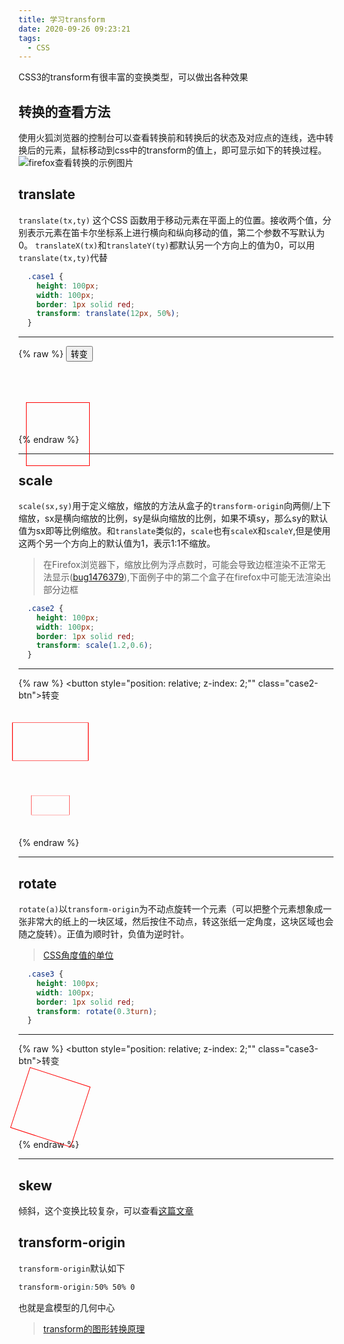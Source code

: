 ```yaml
---
title: 学习transform
date: 2020-09-26 09:23:21
tags:
  - CSS
---
```

CSS3的transform有很丰富的变换类型，可以做出各种效果
<!--more-->

## 转换的查看方法

使用火狐浏览器的控制台可以查看转换前和转换后的状态及对应点的连线，选中转换后的元素，鼠标移动到css中的transform的值上，即可显示如下的转换过程。
![firefox查看转换的示例图片](https://gitee.com/assd12138/cdnpics/raw/master/img/QQ图片20201025144808.png)

## translate

``translate(tx,ty)`` 这个CSS 函数用于移动元素在平面上的位置。接收两个值，分别表示元素在笛卡尔坐标系上进行横向和纵向移动的值，第二个参数不写默认为0。
``translateX(tx)``和``translateY(ty)``都默认另一个方向上的值为0，可以用``translate(tx,ty)``代替

```css
  .case1 {
    height: 100px;
    width: 100px;
    border: 1px solid red;
    transform: translate(12px, 50%);
  }
```

---

{% raw %}
<button class="case1-btn">转变</button>
<div class="case1"></div>
<script>
  const case1Div = document.querySelector('.case1');
  document.querySelector('.case1-btn').addEventListener('click', () => {
    case1Div.style.transform = case1Div.style.transform === 'none' ? 'translate(12px, 50%)' : 'none';
  })
</script>
<style>
  .case1 {
    height: 100px;
    width: 100px;
    border: 1px solid red;
    transform: translate(12px, 50%);
  }
</style>
{% endraw %}

---

## scale

``scale(sx,sy)``用于定义缩放，缩放的方法从盒子的``transform-origin``向两侧/上下缩放，sx是横向缩放的比例，sy是纵向缩放的比例，如果不填sy，那么sy的默认值为sx即等比例缩放。和``translate``类似的，``scale``也有``scaleX``和``scaleY``,但是使用这两个另一个方向上的默认值为1，表示1:1不缩放。

>在Firefox浏览器下，缩放比例为浮点数时，可能会导致边框渲染不正常无法显示([bug1476379](https://bugzilla.mozilla.org/show_bug.cgi?id=1476379)),下面例子中的第二个盒子在firefox中可能无法渲染出部分边框

```css
  .case2 {
    height: 100px;
    width: 100px;
    border: 1px solid red;
    transform: scale(1.2,0.6);
  }
```

---

{% raw %}
  <button style="position: relative; z-index: 2;"" class="case2-btn">转变</button>
  <div class="case2"></div>
  <div class="case2" style="scale: 0.5 0.5;"></div>
  <script>
  const case2Div = document.querySelector('.case2');
  const case2DivDefault = case2Div.style.transform
  document.querySelector('.case2-btn').addEventListener('click', () => {
    case2Div.style.transform = case2Div.style.transform === 'none' ? case2DivDefault : 'none';
  })
  </script>
  <style>
    .case2 {
      height: 100px;
      width: 100px;
      border: 1px solid red;
      transform: scale(1.2,0.6);
    }
  </style>
{% endraw %}

---

## rotate

``rotate(a)``以``transform-origin``为不动点旋转一个元素（可以把整个元素想象成一张非常大的纸上的一块区域，然后按住不动点，转这张纸一定角度，这块区域也会随之旋转）。正值为顺时针，负值为逆时针。

>[CSS角度值的单位](http://caibaojian.com/css3/values/angle/index.htm)

```css
  .case3 {
    height: 100px;
    width: 100px;
    border: 1px solid red;
    transform: rotate(0.3turn);
  }
```

---

{% raw %}
  <button style="position: relative; z-index: 2;"" class="case3-btn">转变</button>
  <div class="case3"></div>
<script>
  const case3Div = document.querySelector('.case3');
  const case3DivDefault = case3Div.style.transform
  document.querySelector('.case3-btn').addEventListener('click', () => {
    case3Div.style.transform = case3Div.style.transform === 'none' ? case3DivDefault : 'none';
  })
</script>
<style>
  .case3 {
    height: 100px;
    width: 100px;
    border: 1px solid red;
    transform: rotate(0.3turn);
  }
</style>
{% endraw %}

---

## skew

倾斜，这个变换比较复杂，可以查看[这篇文章](https://juejin.im/post/6854573212743761934)

## transform-origin

``transform-origin``默认如下

```css
transform-origin:50% 50% 0
```

也就是盒模型的几何中心

>[transform的图形转换原理](https://developer.mozilla.org/zh-CN/docs/Web/CSS/transform-function)
